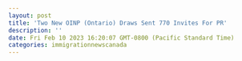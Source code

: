 ```yaml
---
layout: post
title: 'Two New OINP (Ontario) Draws Sent 770 Invites For PR'
description: ''
date: Fri Feb 10 2023 16:20:07 GMT-0800 (Pacific Standard Time)
categories: immigrationnewscanada
---
```


